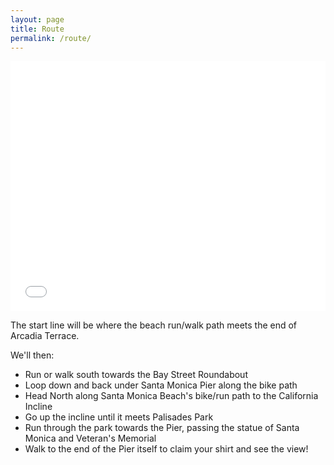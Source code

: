 ```yaml
---
layout: page
title: Route
permalink: /route/
---
```


<iframe id="mapmyfitness_route" src="//snippets.mapmycdn.com/routes/view/embedded/2122345600?width=600&height=400&&line_color=E60f0bdb&rgbhex=DB0B0E&distance_markers=0&unit_type=imperial&map_mode=ROADMAP&last_updated=2018-06-25T00:34:29-04:00"
  height="400" width="100%" frameborder="0"></iframe>

The start line will be where the beach run/walk path meets the end of Arcadia Terrace.

We'll then:

- Run or walk south towards the Bay Street Roundabout
- Loop down and back under Santa Monica Pier along the bike path
- Head North along Santa Monica Beach's bike/run path to the California Incline
- Go up the incline until it meets Palisades Park
- Run through the park towards the Pier, passing the statue of Santa Monica and Veteran's Memorial
- Walk to the end of the Pier itself to claim your shirt and see the view!

